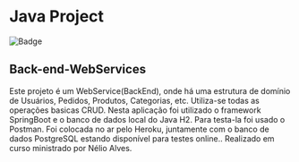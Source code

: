 # Java Project
![Badge](https://img.shields.io/static/v1?label=Java&message=Completed&color=<COLOR>&style=for-the-badge&logo=java)

## Back-end-WebServices
Este projeto é um WebService(BackEnd), onde há uma estrutura de domínio de Usuários, Pedidos, Produtos, Categorias, etc. Utiliza-se todas as operações basicas CRUD. Nesta aplicação foi utilizado o framework SpringBoot e o banco de dados local do Java H2. Para testa-la foi usado o Postman. Foi colocada no ar pelo Heroku, juntamente com o banco de dados PostgreSQL estando disponível para testes online.. Realizado em curso ministrado por Nélio Alves.
